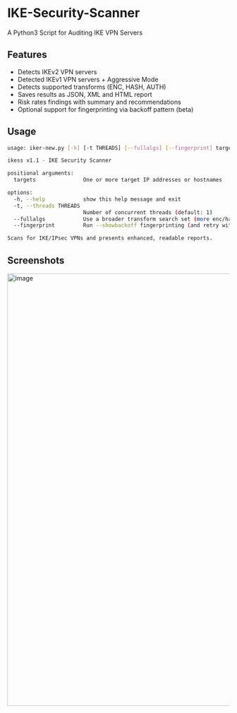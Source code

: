 # IKE-Security-Scanner
A Python3 Script for Auditing IKE VPN Servers

## Features

- Detects IKEv2 VPN servers
- Detected IKEv1 VPN servers + Aggressive Mode
- Detects supported transforms (ENC, HASH, AUTH)
- Saves results as JSON, XML and HTML report
- Risk rates findings with summary and recommendations
- Optional support for fingerprinting via backoff pattern (beta)

## Usage

```bash
usage: iker-new.py [-h] [-t THREADS] [--fullalgs] [--fingerprint] targets [targets ...]

ikess v1.1 - IKE Security Scanner

positional arguments:
  targets               One or more target IP addresses or hostnames

options:
  -h, --help            show this help message and exit
  -t, --threads THREADS
                        Number of concurrent threads (default: 1)
  --fullalgs            Use a broader transform search set (more enc/hash/auth/group combinations)
  --fingerprint         Run --showbackoff fingerprinting (and retry with a known accepted transform if available)

Scans for IKE/IPsec VPNs and presents enhanced, readable reports.
```

## Screenshots

<img width="1571" height="979" alt="image" src="https://github.com/user-attachments/assets/9c11fd9e-6e7f-47fa-a469-46c2feb80fff" />
